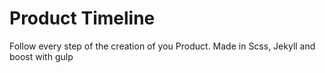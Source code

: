 # Product Timeline

Follow every step of the creation of you Product. 
Made in Scss, Jekyll and boost with gulp